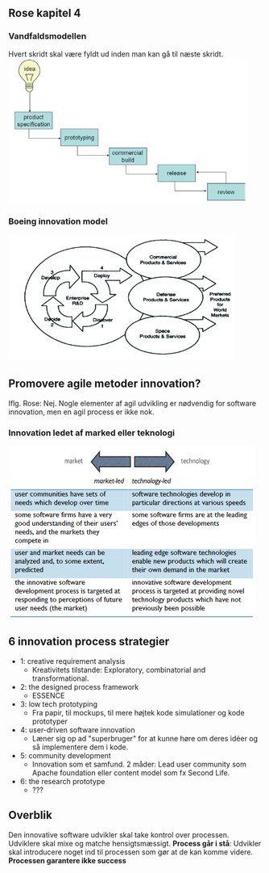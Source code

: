 ## Rose kapitel 4

### Vandfaldsmodellen
Hvert skridt skal være fyldt ud inden man kan gå til næste skridt.
![](figures/si_innovation_process_waterfall.png)

### Boeing innovation model
![](figures/si_innovation_process_boeing.png)

## Promovere agile metoder innovation?
Iflg. Rose: Nej. 
Nogle elementer af agil udvikling er nødvendig for software innovation, men en agil process er ikke nok.

### Innovation ledet af marked eller teknologi
![](figures/si_innovation_process_leader.png)


## 6 innovation process strategier
* 1: creative requirement analysis
  * Kreativitets tilstande: Exploratory, combinatorial and transformational.
* 2: the designed process framework
  * ESSENCE
* 3: low tech prototyping
  * Fra papir, til mockups, til mere højtek kode simulationer og kode prototyper
* 4: user-driven software innovation
  * Læner sig op ad "superbruger" for at kunne høre om deres idéer og så implementere dem i kode.
* 5: community development
  * Innovation som et samfund. 2 måder: Lead user community som Apache foundation eller content model som fx Second Life.
* 6: the research prototype
  * ???


## Overblik
Den innovative software udvikler skal take kontrol over processen.
Udviklere skal mixe og matche hensigtsmæssigt. 
**Process går i stå**: Udvikler skal introducere noget ind til processen som gør at de kan komme videre.
**Processen garantere ikke success**